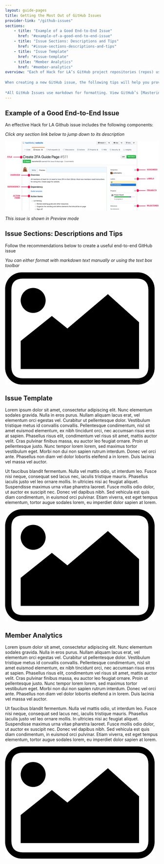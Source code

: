 ```yaml
---
layout: guide-pages
title: Getting the Most Out of GitHub Issues
provider-link: "/github-issues" 
sections:   
    - title: "Example of a Good End-to-End Issue"
      href: "#example-of-a-good-end-to-end-issue"
    - title: "Issue Sections: Descriptions and Tips"
      href: "#issue-sections-descriptions-and-tips"
    - title: "Issue Template"
      href: "#issue-template"
    - title: "Member Analytics"
      href: "#member-analytics"
overview: "Each of Hack for LA’s GitHub project repositories (repos) use [issues](https://guides.github.com/features/issues/) to track and organize ideas, enhancements, and tasks. All team members will use GitHub issues to communicate in our multifunctional teams.

When creating a new GitHub issue, the following tips will help you provide consistent formatting, a clear and concise overview, actionable tasks, explanatory resources, and resumé items to add value for all volunteers.

*All GitHub Issues use markdown for formatting. View GitHub’s [Mastering Markdown](https://guides.github.com/features/mastering-markdown/) for a simple guide.*"
---
```


## Example of a Good End-to-End Issue

An effective Hack for LA Github issue includes the following components:

*Click any section link below to jump down to its description*

![Example](images/most-of-gh-1.jpg "Example")

*This issue is shown in Preview mode*


## Issue Sections: Descriptions and Tips

Follow the recommendations below to create a useful end-to-end GitHub issue

*You can either format with markdown text manually or using the text box toolbar*

![Placeholder](images/download.png "Placeholder")


## Issue Template

Lorem ipsum dolor sit amet, consectetur adipiscing elit. Nunc elementum sodales gravida. Nulla in eros purus. Nullam aliquam lacus erat, vel elementum orci egestas vel. Curabitur ut pellentesque dolor. Vestibulum tristique metus id convallis convallis. Pellentesque condimentum, nisl sit amet euismod elementum, ex nibh tincidunt orci, nec accumsan risus eros at sapien. Phasellus risus elit, condimentum vel risus sit amet, mattis auctor velit. Cras pulvinar finibus massa, eu auctor leo feugiat ornare. Proin ut pellentesque justo. Nunc tempor lorem lorem, sed maximus tortor vestibulum eget. Morbi non dui non sapien rutrum interdum. Donec vel orci ante. Phasellus non diam vel dolor lobortis eleifend a in lorem. Duis lacinia vel massa vel auctor.

Ut faucibus blandit fermentum. Nulla vel mattis odio, ut interdum leo. Fusce nisi neque, consequat sed lacus nec, iaculis tristique mauris. Phasellus iaculis justo vel leo ornare mollis. In ultricies nisi ac feugiat aliquet. Suspendisse maximus urna vitae pharetra laoreet. Fusce mollis odio dolor, ut auctor ex suscipit nec. Donec vel dapibus nibh. Sed vehicula est quis diam condimentum, in euismod orci pulvinar. Etiam viverra, est eget tempus elementum, tortor augue sodales lorem, eu imperdiet dolor sapien at lorem. 

![Placeholder](images/download.png "Placeholder")


## Member Analytics

Lorem ipsum dolor sit amet, consectetur adipiscing elit. Nunc elementum sodales gravida. Nulla in eros purus. Nullam aliquam lacus erat, vel elementum orci egestas vel. Curabitur ut pellentesque dolor. Vestibulum tristique metus id convallis convallis. Pellentesque condimentum, nisl sit amet euismod elementum, ex nibh tincidunt orci, nec accumsan risus eros at sapien. Phasellus risus elit, condimentum vel risus sit amet, mattis auctor velit. Cras pulvinar finibus massa, eu auctor leo feugiat ornare. Proin ut pellentesque justo. Nunc tempor lorem lorem, sed maximus tortor vestibulum eget. Morbi non dui non sapien rutrum interdum. Donec vel orci ante. Phasellus non diam vel dolor lobortis eleifend a in lorem. Duis lacinia vel massa vel auctor.

Ut faucibus blandit fermentum. Nulla vel mattis odio, ut interdum leo. Fusce nisi neque, consequat sed lacus nec, iaculis tristique mauris. Phasellus iaculis justo vel leo ornare mollis. In ultricies nisi ac feugiat aliquet. Suspendisse maximus urna vitae pharetra laoreet. Fusce mollis odio dolor, ut auctor ex suscipit nec. Donec vel dapibus nibh. Sed vehicula est quis diam condimentum, in euismod orci pulvinar. Etiam viverra, est eget tempus elementum, tortor augue sodales lorem, eu imperdiet dolor sapien at lorem. 

![Placeholder](images/download.png "Placeholder")
